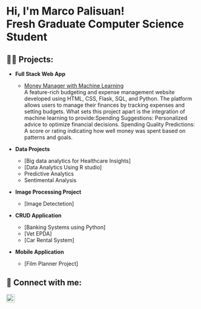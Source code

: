 <h1>Hi, I'm Marco Palisuan! <br/><a >Fresh Graduate Computer Science Student</a></h1>

<h2>👨‍💻 Projects:</h2>

- <b>Full Stack Web App </b>
  - [Money Manager with Machine Learning](https://github.com/MarcoRichard182/Money-Manager-with-Machine-Learning)<br/><a >A feature-rich budgeting and expense management website developed using HTML, CSS, Flask, SQL, and Python. The platform allows users to manage their finances by tracking expenses and setting budgets. What sets this project apart is the integration of machine learning to provide:Spending Suggestions: Personalized advice to optimize financial decisions.
Spending Quality Predictions: A score or rating indicating how well money was spent based on patterns and goals.</a>

- <b>Data Projects</b>
  - [Big data analytics for Healthcare Insights]<br/><a>  </a>
  - [Data Analytics Using R studio]<br/><a > </a>
  - Predictive Analytics
  - Sentimental Analysis

- <b>Image Processing Project</b>
  - [Image Detectetion]<br/><a > </a>

- <b>CRUD Application</b>
  - [Banking Systems using Python]<br/><a ></a>
  - [Vet EPDA]<br/><a > </a>
  - [Car Rental System]<br/><a > </a>

- <b>Mobile Application</b>
  - [Film Planner Project]<br/><a > </a>
  



<h2> 🤳 Connect with me:</h2>


[<img align="left" alt="JoshMadakor | LinkedIn" width="22px" src="https://cdn.jsdelivr.net/npm/simple-icons@v3/icons/linkedin.svg" />][linkedin]



[linkedin]: https://www.linkedin.com/in/marcopalisuan/

